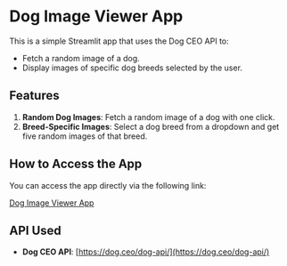 # Dog Image Viewer App

This is a simple Streamlit app that uses the Dog CEO API to:
- Fetch a random image of a dog.
- Display images of specific dog breeds selected by the user.

## Features
1. **Random Dog Images**: Fetch a random image of a dog with one click.
2. **Breed-Specific Images**: Select a dog breed from a dropdown and get five random images of that breed.

## How to Access the App
You can access the app directly via the following link:

[Dog Image Viewer App]([https://your-username-streamlit-app.streamlit.app](https://dog-image-viewer-kdiabxyfouhecgy22fjbgu.streamlit.app/))

## API Used
- **Dog CEO API**: [https://dog.ceo/dog-api/](https://dog.ceo/dog-api/)
